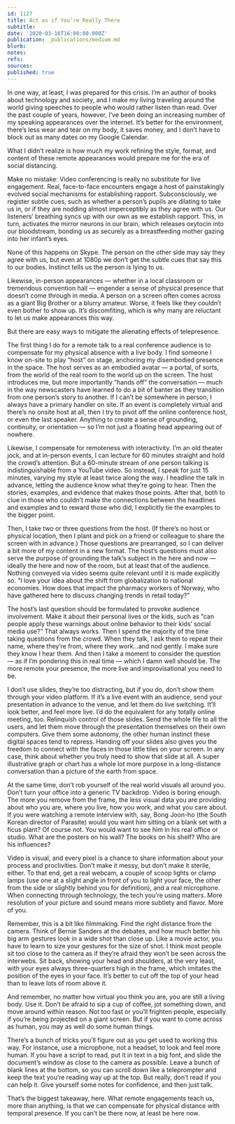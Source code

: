 ```yaml
---
id: 1127
title: Act as if You’re Really There
subtitle: 
date: '2020-03-16T16:00:00.000Z'
publication: _publications/medium.md
blurb: 
notes: 
refs: 
sources: 
published: true
---
```

In one way, at least, I was prepared for this crisis. I’m an author of books about technology and society, and I make my living traveling around the world giving speeches to people who would rather listen than read. Over the past couple of years, however, I’ve been doing an increasing number of my speaking appearances over the internet. It’s better for the environment, there’s less wear and tear on my body, it saves money, and I don’t have to block out as many dates on my Google Calendar.

What I didn’t realize is how much my work refining the style, format, and content of these remote appearances would prepare me for the era of social distancing.

Make no mistake: Video conferencing is really no substitute for live engagement. Real, face-to-face encounters engage a host of painstakingly evolved social mechanisms for establishing rapport. Subconsciously, we register subtle cues, such as whether a person’s pupils are dilating to take us in, or if they are nodding almost imperceptibly as they agree with us. Our listeners’ breathing syncs up with our own as we establish rapport. This, in turn, activates the mirror neurons in our brain, which releases oxytocin into our bloodstream, bonding us as securely as a breastfeeding mother gazing into her infant’s eyes.

None of this happens on Skype. The person on the other side may say they agree with us, but even at 1080p we don’t get the subtle cues that say this to our bodies. Instinct tells us the person is lying to us.

Likewise, in-person appearances — whether in a local classroom or tremendous convention hall — engender a sense of physical presence that doesn’t come through in media. A person on a screen often comes across as a giant Big Brother or a blurry amateur. Worse, it feels like they couldn’t even bother to show up. It’s discomfiting, which is why many are reluctant to let us make appearances this way.

But there are easy ways to mitigate the alienating effects of telepresence.

The first thing I do for a remote talk to a real conference audience is to compensate for my physical absence with a live body. I find someone I know on-site to play “host” on stage, anchoring my disembodied presence in the space. The host serves as an embodied avatar — a portal, of sorts, from the world of the real room to the world up on the screen. The host introduces me, but more importantly “hands off” the conversation — much in the way newscasters have learned to do a bit of banter as they transition from one person’s story to another. If I can’t be somewhere in person, I always have a primary handler on site. If an event is completely virtual and there’s no onsite host at all, then I try to pivot off the online conference host, or even the last speaker. Anything to create a sense of grounding, continuity, or orientation — so I’m not just a floating head appearing out of nowhere.

Likewise, I compensate for remoteness with interactivity. I’m an old theater jock, and at in-person events, I can lecture for 60 minutes straight and hold the crowd’s attention. But a 60-minute stream of one person talking is indistinguishable from a YouTube video. So instead, I speak for just 15 minutes, varying my style at least twice along the way. I headline the talk in advance, letting the audience know what they’re going to hear. Then the stories, examples, and evidence that makes those points. After that, both to clue in those who couldn’t make the connections between the headlines and examples and to reward those who did, I explicitly tie the examples to the bigger point.

Then, I take two or three questions from the host. (If there’s no host or physical location, then I plant and pick on a friend or colleague to share the screen with in advance.) Those questions are prearranged, so I can deliver a bit more of my content in a new format. The host’s questions must also serve the purpose of grounding the talk’s subject in the here and now — ideally the here and now of the room, but at least that of the audience. Nothing conveyed via video seems quite relevant until it is made explicitly so. “I love your idea about the shift from globalization to national economies. How does that impact the pharmacy workers of Norway, who have gathered here to discuss changing trends in retail today?”

The host’s last question should be formulated to provoke audience involvement. Make it about their personal lives or the kids, such as “can people apply these warnings about online behavior to their kids’ social media use?” That always works. Then I spend the majority of the time taking questions from the crowd. When they talk, I ask them to repeat their name, where they’re from, where they work…and nod gently. I make sure they know I hear them. And then I take a moment to consider the question — as if I’m pondering this in real time — which I damn well should be. The more remote your presence, the more live and improvisational you need to be.

I don’t use slides, they’re too distracting, but if you do, don’t show them through your video platform. If it’s a live event with an audience, send your presentation in advance to the venue, and let them do live switching. It’ll look better, and feel more live. I’d do the equivalent for any totally online meeting, too. Relinquish control of those slides. Send the whole file to all the users, and let them move through the presentation themselves on their own computers. Give them some autonomy, the other human instinct these digital spaces tend to repress. Handing off your slides also gives you the freedom to connect with the faces in those little tiles on your screen. In any case, think about whether you truly need to show that slide at all. A super illustrative graph or chart has a whole lot more purpose in a long-distance conversation than a picture of the earth from space.

At the same time, don’t rob yourself of the real world visuals all around you. Don’t turn your office into a generic TV backdrop. Video is boring enough. The more you remove from the frame, the less visual data you are providing about who you are, where you live, how you work, and what you care about. If you were watching a remote interview with, say, Bong Joon-ho (the South Korean director of Parasite) would you want him sitting on a blank set with a ficus plant? Of course not. You would want to see him in his real office or studio. What are the posters on his wall? The books on his shelf? Who are his influences?

Video is visual, and every pixel is a chance to share information about your process and proclivities. Don’t make it messy, but don’t make it sterile, either. To that end, get a real webcam, a couple of scoop lights or clamp lamps (use one at a slight angle in front of you to light your face, the other from the side or slightly behind you for definition), and a real microphone. When connecting through technology, the tech you’re using matters. More resolution of your picture and sound means more subtlety and flavor. More of you.

Remember, this is a bit like filmmaking. Find the right distance from the camera. Think of Bernie Sanders at the debates, and how much better his big arm gestures look in a wide shot than close up. Like a movie actor, you have to learn to size your gestures for the size of shot. I think most people sit too close to the camera as if they’re afraid they won’t be seen across the interwebs. Sit back, showing your head and shoulders, at the very least, with your eyes always three-quarters high in the frame, which imitates the position of the eyes in your face. It’s better to cut off the top of your head than to leave lots of room above it.

And remember, no matter how virtual you think you are, you are still a living body. Use it. Don’t be afraid to sip a cup of coffee, jot something down, and move around within reason. Not too fast or you’ll frighten people, especially if you’re being projected on a giant screen. But if you want to come across as human, you may as well do some human things.

There’s a bunch of tricks you’ll figure out as you get used to working this way. For instance, use a microphone, not a headset, to look and feel more human. If you have a script to read, put it in text in a big font, and slide the document’s window as close to the camera as possible. Leave a bunch of blank lines at the bottom, so you can scroll down like a teleprompter and keep the text you’re reading way up at the top. But really, don’t read if you can help it. Give yourself some notes for confidence, and then just talk.

That’s the biggest takeaway, here. What remote engagements teach us, more than anything, is that we can compensate for physical distance with temporal presence. If you can’t be there now, at least be here now.
